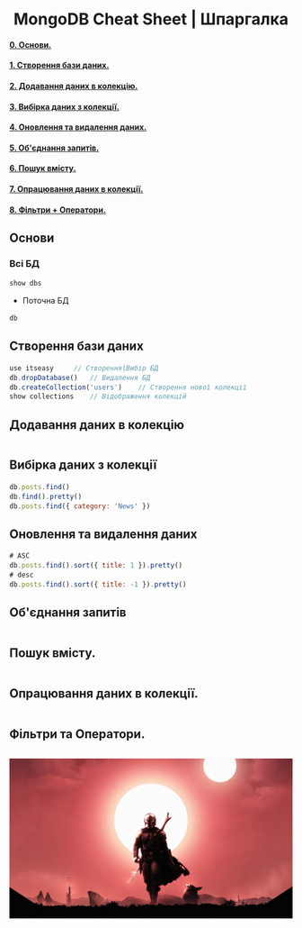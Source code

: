 <h1 align=center>MongoDB Cheat Sheet | Шпаргалка</h1> 

#### [0. Основи.](#0)
#### [1. Створення бази даних.](#1)
#### [2. Додавання даних в колекцію.](#2)
#### [3. Вибірка даних з колекції.](#3)
#### [4. Оновлення та видалення даних.](#4)
#### [5. Об'єднання запитів.](#5)
#### [6. Пошук вмісту.](#6)
#### [7. Опрацювання даних в колекції.](#7)
#### [8. Фільтри + Оператори.](#8)

##
##

## <a name="0" id="0" align="center">Основи</a>
### Всі БД
```javascript
show dbs
```
+ Поточна БД
```javascript
db
```

## <a name="1" align="center">Створення бази даних</a>
```javascript
use itseasy     // Створення|Вибір БД
db.dropDatabase()   // Видалення БД
db.createCollection('users')    // Створення нової колекції
show collections    // Відображення колекцій
```

## <a name="2" align=center>Додавання даних в колекцію</a>
```javascript


```

## <a name="3" align=center>Вибірка даних з колекції</a>
```javascript
db.posts.find()
db.find().pretty()
db.posts.find({ category: 'News' })
```

## <a name="4" align=center>Оновлення та видалення даних</a>
```javascript
# ASC 
db.posts.find().sort({ title: 1 }).pretty()
# desc
db.posts.find().sort({ title: -1 }).pretty()
```

## <a name="5" align=center>Об'єднання запитів</a>
```javascript

```

## <a name="6" align=center>Пошук вмісту.</a>
```javascript

```

## <a name="7" align=center>Опрацювання даних в колекції.</a>
```javascript

```

## <a name="8" align=center>Фільтри та Оператори.</a>
```javascript

```
![](./mandalorian.jpg)